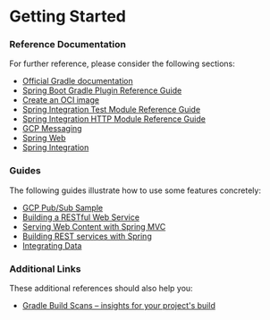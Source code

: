 # Getting Started

### Reference Documentation

For further reference, please consider the following sections:

* [Official Gradle documentation](https://docs.gradle.org)
* [Spring Boot Gradle Plugin Reference Guide](https://docs.spring.io/spring-boot/docs/3.1.3/gradle-plugin/reference/html/)
* [Create an OCI image](https://docs.spring.io/spring-boot/docs/3.1.3/gradle-plugin/reference/html/#build-image)
* [Spring Integration Test Module Reference Guide](https://docs.spring.io/spring-integration/reference/html/testing.html)
* [Spring Integration HTTP Module Reference Guide](https://docs.spring.io/spring-integration/reference/html/http.html)
* [GCP Messaging](https://googlecloudplatform.github.io/spring-cloud-gcp/reference/html/index.html#cloud-pubsub)
* [Spring Web](https://docs.spring.io/spring-boot/docs/3.1.3/reference/htmlsingle/index.html#web)
* [Spring Integration](https://docs.spring.io/spring-boot/docs/3.1.3/reference/htmlsingle/index.html#messaging.spring-integration)

### Guides

The following guides illustrate how to use some features concretely:

* [GCP Pub/Sub Sample](https://github.com/GoogleCloudPlatform/spring-cloud-gcp/tree/main/spring-cloud-gcp-samples/spring-cloud-gcp-pubsub-sample)
* [Building a RESTful Web Service](https://spring.io/guides/gs/rest-service/)
* [Serving Web Content with Spring MVC](https://spring.io/guides/gs/serving-web-content/)
* [Building REST services with Spring](https://spring.io/guides/tutorials/rest/)
* [Integrating Data](https://spring.io/guides/gs/integration/)

### Additional Links

These additional references should also help you:

* [Gradle Build Scans – insights for your project's build](https://scans.gradle.com#gradle)

